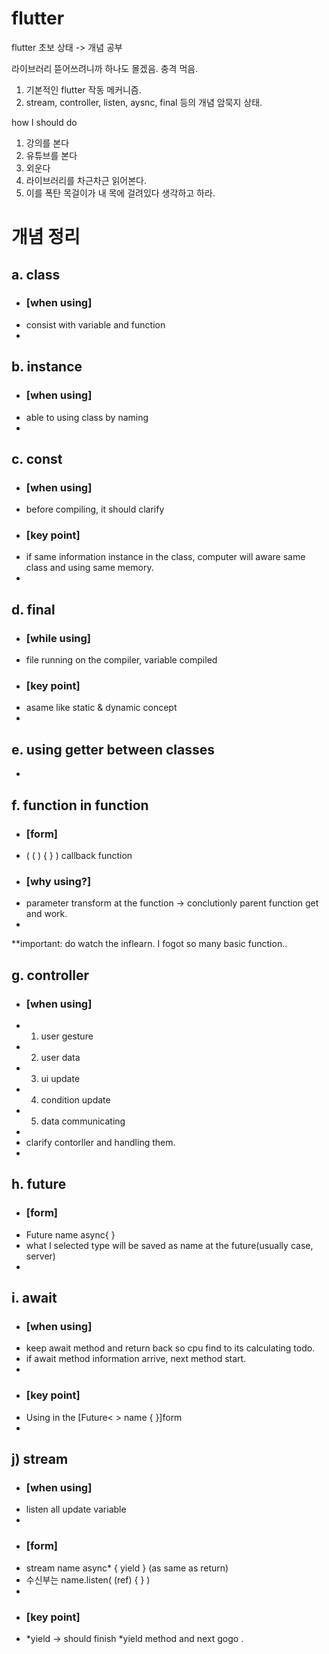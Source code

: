 # flutter
flutter 초보 상태 -> 개념 공부

라이브러리 뜯어쓰려니까 하나도 몰겠음. 충격 먹음.
1. 기본적인 flutter 작동 메커니즘.
2. stream, controller, listen, aysnc, final 등의 개념 암묵지 상태.

how I should do
1. 강의를 본다
2. 유튜브를 본다
3. 외운다
4. 라이브러리를 차근차근 읽어본다.
5. 이를 폭탄 목걸이가 내 목에 걸려있다 생각하고 하라.


# 개념 정리

a. class
- 
- ### [when using]
- consist with variable and function
-


b. instance 
-
- ### [when using]
- able to using class by naming
-


c. const 
-
- ### [when using]
- before compiling, it should clarify
- ### [key point]
- if same information instance in the class, computer will aware same class and using same memory.
-

d. final 
-
- ### [while using]
- file running on the compiler, variable compiled
- ### [key point]
- asame like static & dynamic concept
-


e. using getter between classes
-
-


f. function in function
-
- ### [form]
- ( ( ) { } ) callback function
- ### [why using?]
- parameter transform at the function -> conclutionly parent function get and work.
-


**important: do watch the inflearn. I fogot so many basic function..



g. controller
-
- ### [when using]
- 1. user gesture
- 2. user data
- 3. ui update
- 4. condition update
- 5. data communicating
-
- clarify contorller and handling them.
-

h. future
- 
- ### [form]
- Future <generic type> name async{ }
- what I selected type will be saved as name at the future(usually case, server)
-


i. await
-
- ### [when using]
- keep await method and return back so cpu find to its calculating todo. 
- if await method information arrive, next method start.
-
- ### [key point]
- Using in the [Future< > name { }]form
-


j) stream
- 
- ### [when using]
- listen all update variable
-
- ### [form]
- stream<generic type> name async* { yield } (as same as return)
- 수신부는 name.listen( (ref) { } )
-
- ### [key point]
- *yield -> should finish *yield method and next gogo
.
